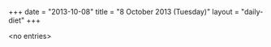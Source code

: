 +++
date = "2013-10-08"
title = "8 October 2013 (Tuesday)"
layout = "daily-diet"
+++


\<no entries\>
